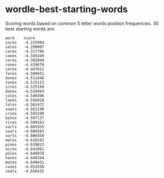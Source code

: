 # wordle-best-starting-words

Scoring words based on common 5 letter words position frequencies. 30 best starting words are: 

```
word	score
sores	-4.225964
sales	-4.299907
cares	-4.317766
canes	-4.345349
cores	-4.392094
cones	-4.419678
ceres	-4.447612
fares	-4.509651
bones	-4.511448
tones	-4.515113
sites	-4.525199
danes	-4.534943
coles	-4.540366
lanes	-4.556018
tales	-4.561472
seats	-4.563190
cries	-4.593299
bates	-4.597137
tires	-4.599163
sails	-4.601935
sears	-4.604583
sorts	-4.606450
males	-4.610102
pines	-4.639823
aires	-4.641661
poles	-4.648878
hanes	-4.649344
mates	-4.649431
cases	-4.653558
seals	-4.656415
```

